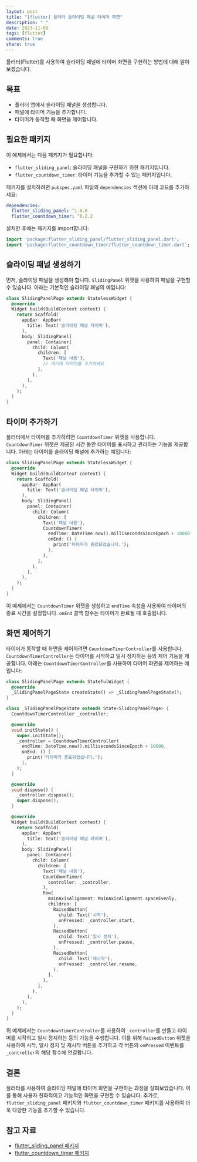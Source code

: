 ```yaml
---
layout: post
title: "[flutter] 플러터 슬라이딩 패널 타이머 화면"
description: " "
date: 2023-11-08
tags: [flutter]
comments: true
share: true
---
```


플러터(Flutter)를 사용하여 슬라이딩 패널에 타이머 화면을 구현하는 방법에 대해 알아보겠습니다.

## 목표

- 플러터 앱에서 슬라이딩 패널을 생성합니다.
- 패널에 타이머 기능을 추가합니다.
- 타이머가 동작할 때 화면을 제어합니다.

## 필요한 패키지

이 예제에서는 다음 패키지가 필요합니다:

- `flutter_sliding_panel`: 슬라이딩 패널을 구현하기 위한 패키지입니다.
- `flutter_countdown_timer`: 타이머 기능을 추가할 수 있는 패키지입니다.

패키지를 설치하려면 `pubspec.yaml` 파일의 `dependencies` 섹션에 아래 코드를 추가하세요:

```yaml
dependencies:
  flutter_sliding_panel: ^1.0.0
  flutter_countdown_timer: ^0.2.2
```

설치한 후에는 패키지를 import합니다:

```dart
import 'package:flutter_sliding_panel/flutter_sliding_panel.dart';
import 'package:flutter_countdown_timer/flutter_countdown_timer.dart';
```

## 슬라이딩 패널 생성하기

먼저, 슬라이딩 패널을 생성해야 합니다. `SlidingPanel` 위젯을 사용하여 패널을 구현할 수 있습니다. 아래는 기본적인 슬라이딩 패널의 예입니다:

```dart
class SlidingPanelPage extends StatelessWidget {
  @override
  Widget build(BuildContext context) {
    return Scaffold(
      appBar: AppBar(
        title: Text('슬라이딩 패널 타이머'),
      ),
      body: SlidingPanel(
        panel: Container(
          child: Column(
            children: [
              Text('패널 내용'),
              // 여기에 타이머를 추가하세요
            ],
          ),
        ),
      ),
    );
  }
}
```

## 타이머 추가하기

플러터에서 타이머를 추가하려면 `CountdownTimer` 위젯을 사용합니다. `CountdownTimer` 위젯은 제공된 시간 동안 타이머를 표시하고 관리하는 기능을 제공합니다. 아래는 타이머를 슬라이딩 패널에 추가하는 예입니다:

```dart
class SlidingPanelPage extends StatelessWidget {
  @override
  Widget build(BuildContext context) {
    return Scaffold(
      appBar: AppBar(
        title: Text('슬라이딩 패널 타이머'),
      ),
      body: SlidingPanel(
        panel: Container(
          child: Column(
            children: [
              Text('패널 내용'),
              CountdownTimer(
                endTime: DateTime.now().millisecondsSinceEpoch + 10000,
                onEnd: () {
                  print('타이머가 종료되었습니다.');
                },
              ),
            ],
          ),
        ),
      ),
    );
  }
}
```

이 예제에서는 `CountdownTimer` 위젯을 생성하고 `endTime` 속성을 사용하여 타이머의 종료 시간을 설정합니다. `onEnd` 콜백 함수는 타이머가 완료될 때 호출됩니다.

## 화면 제어하기

타이머가 동작할 때 화면을 제어하려면 `CountdownTimerController`를 사용합니다. `CountdownTimerController`는 타이머를 시작하고 일시 정지하는 등의 제어 기능을 제공합니다. 아래는 `CountdownTimerController`를 사용하여 타이머 화면을 제어하는 예입니다:

```dart
class SlidingPanelPage extends StatefulWidget {
  @override
  _SlidingPanelPageState createState() => _SlidingPanelPageState();
}

class _SlidingPanelPageState extends State<SlidingPanelPage> {
  CountdownTimerController _controller;

  @override
  void initState() {
    super.initState();
    _controller = CountdownTimerController(
      endTime: DateTime.now().millisecondsSinceEpoch + 10000,
      onEnd: () {
        print('타이머가 종료되었습니다.');
      },
    );
  }

  @override
  void dispose() {
    _controller.dispose();
    super.dispose();
  }

  @override
  Widget build(BuildContext context) {
    return Scaffold(
      appBar: AppBar(
        title: Text('슬라이딩 패널 타이머'),
      ),
      body: SlidingPanel(
        panel: Container(
          child: Column(
            children: [
              Text('패널 내용'),
              CountdownTimer(
                controller: _controller,
              ),
              Row(
                mainAxisAlignment: MainAxisAlignment.spaceEvenly,
                children: [
                  RaisedButton(
                    child: Text('시작'),
                    onPressed: _controller.start,
                  ),
                  RaisedButton(
                    child: Text('일시 정지'),
                    onPressed: _controller.pause,
                  ),
                  RaisedButton(
                    child: Text('재시작'),
                    onPressed: _controller.resume,
                  ),
                ],
              ),
            ],
          ),
        ),
      ),
    );
  }
}
```

위 예제에서는 `CountdownTimerController`를 사용하여 `_controller`를 만들고 타이머를 시작하고 일시 정지하는 등의 기능을 수행합니다. 이를 위해 `RaisedButton` 위젯을 사용하여 시작, 일시 정지 및 재시작 버튼을 추가하고 각 버튼의 `onPressed` 이벤트를 `_controller`의 해당 함수에 연결합니다.

## 결론

플러터를 사용하여 슬라이딩 패널에 타이머 화면을 구현하는 과정을 살펴보았습니다. 이를 통해 사용자 친화적이고 기능적인 화면을 구현할 수 있습니다. 추가로, `flutter_sliding_panel` 패키지와 `flutter_countdown_timer` 패키지를 사용하여 더욱 다양한 기능을 추가할 수 있습니다.

## 참고 자료

- [flutter_sliding_panel 패키지](https://pub.dev/packages/flutter_sliding_panel)
- [flutter_countdown_timer 패키지](https://pub.dev/packages/flutter_countdown_timer)